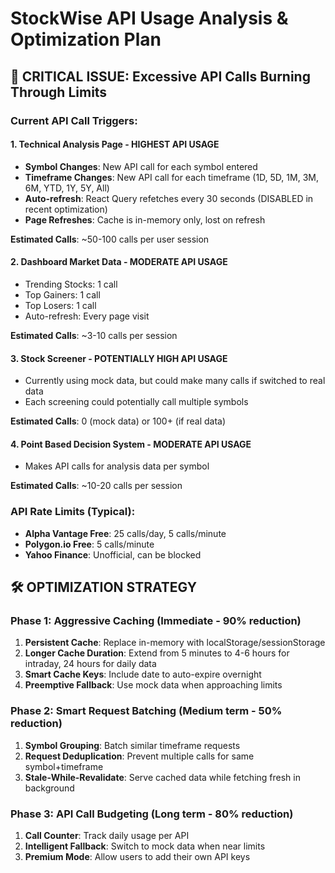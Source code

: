 # StockWise API Usage Analysis & Optimization Plan

## 🚨 CRITICAL ISSUE: Excessive API Calls Burning Through Limits

### Current API Call Triggers:

#### 1. **Technical Analysis Page** - HIGHEST API USAGE
- **Symbol Changes**: New API call for each symbol entered
- **Timeframe Changes**: New API call for each timeframe (1D, 5D, 1M, 3M, 6M, YTD, 1Y, 5Y, All) 
- **Auto-refresh**: React Query refetches every 30 seconds (DISABLED in recent optimization)
- **Page Refreshes**: Cache is in-memory only, lost on refresh

**Estimated Calls**: ~50-100 calls per user session

#### 2. **Dashboard Market Data** - MODERATE API USAGE  
- Trending Stocks: 1 call
- Top Gainers: 1 call  
- Top Losers: 1 call
- Auto-refresh: Every page visit

**Estimated Calls**: ~3-10 calls per session

#### 3. **Stock Screener** - POTENTIALLY HIGH API USAGE
- Currently using mock data, but could make many calls if switched to real data
- Each screening could potentially call multiple symbols

**Estimated Calls**: 0 (mock data) or 100+ (if real data)

#### 4. **Point Based Decision System** - MODERATE API USAGE
- Makes API calls for analysis data per symbol

**Estimated Calls**: ~10-20 calls per session

### API Rate Limits (Typical):
- **Alpha Vantage Free**: 25 calls/day, 5 calls/minute  
- **Polygon.io Free**: 5 calls/minute
- **Yahoo Finance**: Unofficial, can be blocked

## 🛠️ OPTIMIZATION STRATEGY

### Phase 1: Aggressive Caching (Immediate - 90% reduction)
1. **Persistent Cache**: Replace in-memory with localStorage/sessionStorage
2. **Longer Cache Duration**: Extend from 5 minutes to 4-6 hours for intraday, 24 hours for daily data
3. **Smart Cache Keys**: Include date to auto-expire overnight
4. **Preemptive Fallback**: Use mock data when approaching limits

### Phase 2: Smart Request Batching (Medium term - 50% reduction)  
1. **Symbol Grouping**: Batch similar timeframe requests
2. **Request Deduplication**: Prevent multiple calls for same symbol+timeframe
3. **Stale-While-Revalidate**: Serve cached data while fetching fresh in background

### Phase 3: API Call Budgeting (Long term - 80% reduction)
1. **Call Counter**: Track daily usage per API
2. **Intelligent Fallback**: Switch to mock data when near limits
3. **Premium Mode**: Allow users to add their own API keys